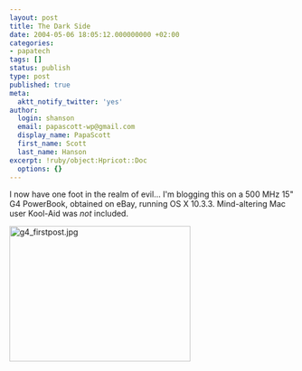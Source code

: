 ```yaml
---
layout: post
title: The Dark Side
date: 2004-05-06 18:05:12.000000000 +02:00
categories:
- papatech
tags: []
status: publish
type: post
published: true
meta:
  aktt_notify_twitter: 'yes'
author:
  login: shanson
  email: papascott-wp@gmail.com
  display_name: PapaScott
  first_name: Scott
  last_name: Hanson
excerpt: !ruby/object:Hpricot::Doc
  options: {}
---
```

<p>I now have one foot in the realm of evil... I'm blogging this on a 500 MHz 15" G4 PowerBook, obtained on eBay, running OS X 10.3.3. Mind-altering Mac user Kool-Aid was <em>not</em> included.</p>
<p><img alt="g4_firstpost.jpg" src="http://www.papascott.de/wordpress/wp-content/uploads/2004/05/g4_firstpost.jpg" width="320" height="240" border="0" /></p>
